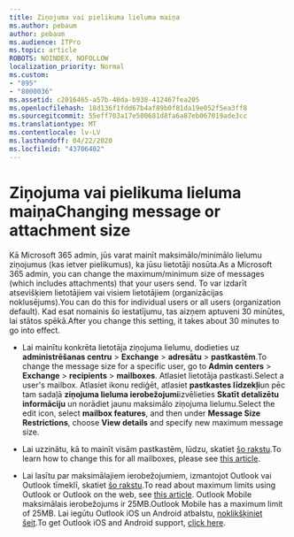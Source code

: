 ```yaml
---
title: Ziņojuma vai pielikuma lieluma maiņa
ms.author: pebaum
author: pebaum
ms.audience: ITPro
ms.topic: article
ROBOTS: NOINDEX, NOFOLLOW
localization_priority: Normal
ms.custom:
- "895"
- "8000036"
ms.assetid: c2016465-a57b-40da-b938-412467fea205
ms.openlocfilehash: 18d136f1fdd67b4af89b0f81da19e052f5ea3ff8
ms.sourcegitcommit: 55eff703a17e500681d8fa6a87eb067019ade3cc
ms.translationtype: MT
ms.contentlocale: lv-LV
ms.lasthandoff: 04/22/2020
ms.locfileid: "43706402"
---
```

# <a name="changing-message-or-attachment-size"></a><span data-ttu-id="4ced9-102">Ziņojuma vai pielikuma lieluma maiņa</span><span class="sxs-lookup"><span data-stu-id="4ced9-102">Changing message or attachment size</span></span>

<span data-ttu-id="4ced9-103">Kā Microsoft 365 admin, jūs varat mainīt maksimālo/minimālo lielumu ziņojumus (kas ietver pielikumus), ka jūsu lietotāji nosūta.</span><span class="sxs-lookup"><span data-stu-id="4ced9-103">As a Microsoft 365 admin, you can change the maximum/minimum size of messages (which includes attachments) that your users send.</span></span> <span data-ttu-id="4ced9-104">To var izdarīt atsevišķiem lietotājiem vai visiem lietotājiem (organizācijas noklusējums).</span><span class="sxs-lookup"><span data-stu-id="4ced9-104">You can do this for individual users or all users (organization default).</span></span> <span data-ttu-id="4ced9-105">Kad esat nomainis šo iestatījumu, tas aizņem aptuveni 30 minūtes, lai stātos spēkā.</span><span class="sxs-lookup"><span data-stu-id="4ced9-105">After you change this setting, it takes about 30 minutes to go into effect.</span></span>
  
- <span data-ttu-id="4ced9-106">Lai mainītu konkrēta lietotāja ziņojuma lielumu, dodieties uz **administrēšanas centru** \> **Exchange** \> **adresātu** \> **pastkastēm**.</span><span class="sxs-lookup"><span data-stu-id="4ced9-106">To change the message size for a specific user, go to **Admin centers** \> **Exchange** \> **recipients** \> **mailboxes**.</span></span> <span data-ttu-id="4ced9-107">Atlasiet lietotāja pastkasti.</span><span class="sxs-lookup"><span data-stu-id="4ced9-107">Select a user's mailbox.</span></span> <span data-ttu-id="4ced9-108">Atlasiet ikonu rediģēt, atlasiet **pastkastes līdzekļi**un pēc tam sadaļā **ziņojuma lieluma ierobežojumi**izvēlieties **Skatīt detalizētu informāciju** un norādiet jaunu maksimālo ziņojuma lielumu.</span><span class="sxs-lookup"><span data-stu-id="4ced9-108">Select the edit icon, select **mailbox features**, and then under **Message Size Restrictions**, choose **View details** and specify new maximum message size.</span></span>

- <span data-ttu-id="4ced9-109">Lai uzzinātu, kā to mainīt visām pastkastēm, lūdzu, skatiet [šo rakstu](https://www.microsoft.com/microsoft-365/blog/2015/04/15/office-365-now-supports-larger-email-messages-up-to-150-mb/).</span><span class="sxs-lookup"><span data-stu-id="4ced9-109">To learn how to change this for all mailboxes, please see [this article](https://www.microsoft.com/microsoft-365/blog/2015/04/15/office-365-now-supports-larger-email-messages-up-to-150-mb/).</span></span>

- <span data-ttu-id="4ced9-110">Lai lasītu par maksimālajiem ierobežojumiem, izmantojot Outlook vai Outlook tīmeklī, skatiet [šo rakstu](https://technet.microsoft.com/library/exchange-online-limits.aspx#MessageLimits).</span><span class="sxs-lookup"><span data-stu-id="4ced9-110">To read about maximum limits using Outlook or Outlook on the web, see [this article](https://technet.microsoft.com/library/exchange-online-limits.aspx#MessageLimits).</span></span> <span data-ttu-id="4ced9-111">Outlook Mobile maksimālais ierobežojums ir 25MB.</span><span class="sxs-lookup"><span data-stu-id="4ced9-111">Outlook Mobile has a maximum limit of 25MB.</span></span> <span data-ttu-id="4ced9-112">Lai iegūtu Outlook iOS un Android atbalstu, [noklikšķiniet šeit](https://support.office.com/article/Get-in-app-help-for-Outlook-for-iOS-and-Android-218a22d1-9fa5-4889-b689-de1c63493243).</span><span class="sxs-lookup"><span data-stu-id="4ced9-112">To get Outlook iOS and Android support, [click here](https://support.office.com/article/Get-in-app-help-for-Outlook-for-iOS-and-Android-218a22d1-9fa5-4889-b689-de1c63493243).</span></span>
